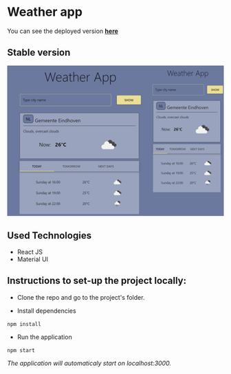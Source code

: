 # Weather app 
You can see the deployed version [**here**](https://vibrant-visvesvaraya-af9568.netlify.app/)
## Stable version
<img src="https://github.com/JordanRad/weather-app/blob/main/public/screenshot.png" alt="drawing" width="600"/>


## Used Technologies
- React JS
- Material UI

## Instructions to set-up the project locally:

* Clone the repo and go to the project's folder.

* Install dependencies 
```
npm install
```
* Run the application 
```
npm start
```
*The application will automaticaly start on localhost:3000.*
